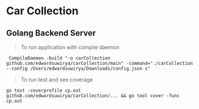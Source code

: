 # Car Collection 
## Golang Backend Server

> To run application with compile daemon
```
 CompileDaemon -build "-o carCollection github.com/edwardsuwirya/carCollection/main" -command="./carCollection --config /Users/edwardsuwirya/Downloads/config.json s"
```
> To run test and see coverage
```
go test -coverprofile cp.out github.com/edwardsuwirya/carCollection/... && go tool cover -func cp.out
```
